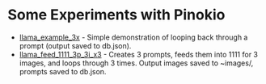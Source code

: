 # Some Experiments with Pinokio

 - [llama_example_3x](llama_example_3x.js) - Simple demonstration of looping back through a prompt (output saved to db.json).
 - [llama_feed_1111_3p_3i_x3](llama_feed_1111_3p_3i_x3.json) - Creates 3 prompts, feeds them into 1111 for 3 images, and loops through 3 times. Output images saved to ~images/, prompts saved to db.json.

